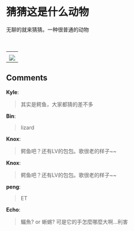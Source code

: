# 猜猜这是什么动物

<div id="msgcns!9884D0A402622CB2!3937" class="bvMsg">无聊的就来猜猜。一种很普通的动物<br /><br /><br /></div><table cellspacing="0" border="0"><tr><td></td></tr><tr><td valign="top"><a href="http://byfiles.storage.live.com/y1pkezaJPIUC7ulAjqCVBbJQfT5qv1EExGlP_QHH8zyy8X420s7ZjqnCgNMPzRchk6N4DbEKm3PGt0" target="_blank" rel="WLPP;url=http://byfiles.storage.live.com/y1pkezaJPIUC7ulAjqCVBbJQfT5qv1EExGlP_QHH8zyy8X420s7ZjqnCgNMPzRchk6N4DbEKm3PGt0;cnsid=cns&#033;9884D0A402622CB2&#033;3938"><img src="http://byfiles.storage.live.com/y1pkezaJPIUC7ulAjqCVBbJQRldenfROhM2biMDjNapLZpJSTxhpb7hLNSvLfErLQq7VeVDdXJqevE" border="0" /></a></td></tr></table>

## Comments

**Kyle**:
> 其实是鳄鱼，大家都猜的差不多

**Bin**:
> lizard 

**Knox**:
> 鳄鱼吧？还有LV的包包。歌很老的样子~~ 

**Knox**:
> 鳄鱼吧？还有LV的包包。歌很老的样子~~ 

**peng**:
> ET 

**Echo**:
> 鱷魚? or 蜥蜴? 
可是它的手怎麼哪麼大啊...利害 

